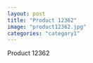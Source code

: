 ```yaml
---
layout: post
title: "Product 12362"
image: "product12362.jpg"
categories: "category1"
---
```

Product 12362
